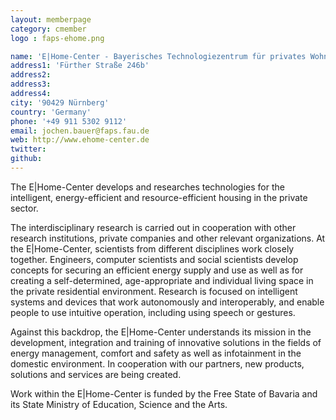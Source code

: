 ```yaml
---
layout: memberpage
category: cmember
logo : faps-ehome.png

name: 'E|Home-Center - Bayerisches Technologiezentrum für privates Wohnen'
address1: 'Fürther Straße 246b'
address2: 
address3: 
address4: 
city: '90429 Nürnberg'
country: 'Germany'
phone: '+49 911 5302 9112'
email: jochen.bauer@faps.fau.de
web: http://www.ehome-center.de
twitter: 
github:
---
```


The E\|Home-Center develops and researches technologies for the intelligent, energy-efficient and resource-efficient housing in the private sector.

<!--more-->

The interdisciplinary research is carried out in cooperation with other research institutions, private companies and other relevant organizations. 
At the E\|Home-Center, scientists from different disciplines work closely together. 
Engineers, computer scientists and social scientists develop concepts for securing an efficient energy supply and use as well as for creating a self-determined, age-appropriate and individual living space in the private residential environment. 
Research is focused on intelligent systems and devices that work autonomously and interoperably, and enable people to use intuitive operation, including using speech or gestures.

Against this backdrop, the E\|Home-Center understands its mission in the development, integration and training of innovative solutions in the fields of energy management, comfort and safety as well as infotainment in the domestic environment. 
In cooperation with our partners, new products, solutions and services are being created.

Work within the E|Home-Center is funded by the Free State of Bavaria and its State Ministry of Education, Science and the Arts. 